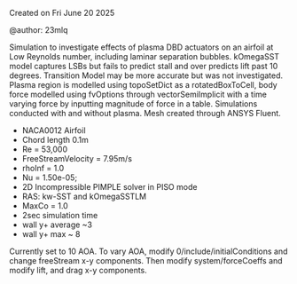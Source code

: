 

Created on Fri June 20 2025

@author: 23mlq


Simulation to investigate effects of plasma DBD actuators on an
airfoil at Low Reynolds number, including laminar separation bubbles.
kOmegaSST model captures LSBs but fails to predict stall and
over predicts lift past 10 degrees. Transition Model may be more
accurate but was not investigated. Plasma region is modelled using
topoSetDict as a rotatedBoxToCell, body force modelled using fvOptions
through vectorSemiImplicit with a time varying force by inputting
magnitude of force in a table. Simulations conducted with and without
plasma. Mesh created through ANSYS Fluent. 


- NACA0012 Airfoil
- Chord length 0.1m
- Re = 53,000
- FreeStreamVelocity = 7.95m/s
- rhoInf = 1.0
- Nu = 1.50e-05;
- 2D Incompressible PIMPLE solver in PISO mode
- RAS: kw-SST and kOmegaSSTLM
- MaxCo = 1.0
- 2sec simulation time
- wall y+ average ~3
- wall y+ max ~ 8


Currently set to 10 AOA. To vary AOA, modify
0/include/initialConditions and change freeStream x-y components.
Then modify system/forceCoeffs and modify lift, and drag x-y
components.

